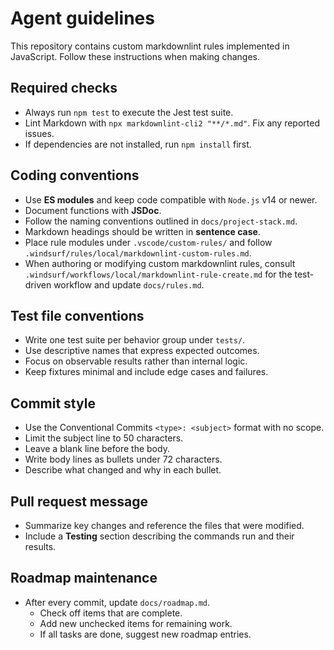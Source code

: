 # Agent guidelines

This repository contains custom markdownlint rules implemented in JavaScript. Follow these instructions when making changes.

## Required checks

- Always run `npm test` to execute the Jest test suite.
- Lint Markdown with `npx markdownlint-cli2 "**/*.md"`. Fix any reported issues.
- If dependencies are not installed, run `npm install` first.

## Coding conventions

- Use **ES modules** and keep code compatible with `Node.js` v14 or newer.
- Document functions with **JSDoc**.
- Follow the naming conventions outlined in `docs/project-stack.md`.
- Markdown headings should be written in **sentence case**.
- Place rule modules under `.vscode/custom-rules/` and follow `.windsurf/rules/local/markdownlint-custom-rules.md`.
- When authoring or modifying custom markdownlint rules, consult `.windsurf/workflows/local/markdownlint-rule-create.md` for the test-driven workflow and update `docs/rules.md`.

## Test file conventions

- Write one test suite per behavior group under `tests/`.
- Use descriptive names that express expected outcomes.
- Focus on observable results rather than internal logic.
- Keep fixtures minimal and include edge cases and failures.

## Commit style

- Use the Conventional Commits `<type>: <subject>` format with no scope.
- Limit the subject line to 50 characters.
- Leave a blank line before the body.
- Write body lines as bullets under 72 characters.
- Describe what changed and why in each bullet.

## Pull request message

- Summarize key changes and reference the files that were modified.
- Include a **Testing** section describing the commands run and their results.

## Roadmap maintenance

- After every commit, update `docs/roadmap.md`.
  - Check off items that are complete.
  - Add new unchecked items for remaining work.
  - If all tasks are done, suggest new roadmap entries.
